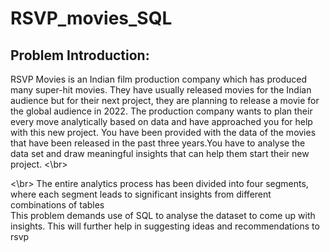 # RSVP_movies_SQL
## Problem Introduction:

RSVP Movies is an Indian film production company which has produced many super-hit movies.
They have usually released movies for the Indian audience but for their next project, they are planning to release a movie for the global audience in 2022.
The production company wants to plan their every move analytically based on data and have approached you for help with this new project. You have been provided with the data
of the movies that have been released in the past three years.You have to analyse the data set and draw meaningful insights that can help them start their new project.
<\br>

<\br>
The entire analytics process has been divided into four segments, where each segment leads to significant insights from different combinations of tables
</br>
This problem demands use of SQL to analyse the dataset to come up with insights. This will further help in suggesting ideas and recommendations to rsvp 
